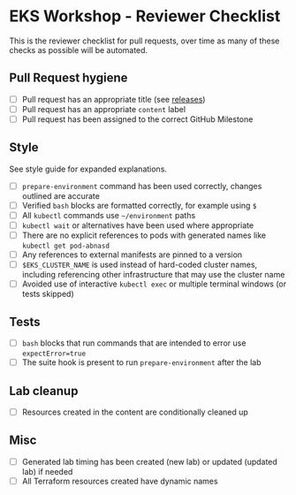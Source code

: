 # EKS Workshop - Reviewer Checklist

This is the reviewer checklist for pull requests, over time as many of these checks as possible will be automated.

## Pull Request hygiene

- [ ] Pull request has an appropriate title (see [releases](./releases.md))
- [ ] Pull request has an appropriate `content` label
- [ ] Pull request has been assigned to the correct GitHub Milestone

## Style

See style guide for expanded explanations.

- [ ] `prepare-environment` command has been used correctly, changes outlined are accurate
- [ ] Verified `bash` blocks are formatted correctly, for example using `$`
- [ ] All `kubectl` commands use `~/environment` paths
- [ ] `kubectl wait` or alternatives have been used where appropriate
- [ ] There are no explicit references to pods with generated names like `kubectl get pod-abnasd`
- [ ] Any references to external manifests are pinned to a version
- [ ] `$EKS_CLUSTER_NAME` is used instead of hard-coded cluster names, including referencing other infrastructure that may use the cluster name
- [ ] Avoided use of interactive `kubectl exec` or multiple terminal windows (or tests skipped)

## Tests

- [ ] `bash` blocks that run commands that are intended to error use `expectError=true`
- [ ] The suite hook is present to run `prepare-environment` after the lab

## Lab cleanup

- [ ] Resources created in the content are conditionally cleaned up

## Misc

- [ ] Generated lab timing has been created (new lab) or updated (updated lab) if needed
- [ ] All Terraform resources created have dynamic names
